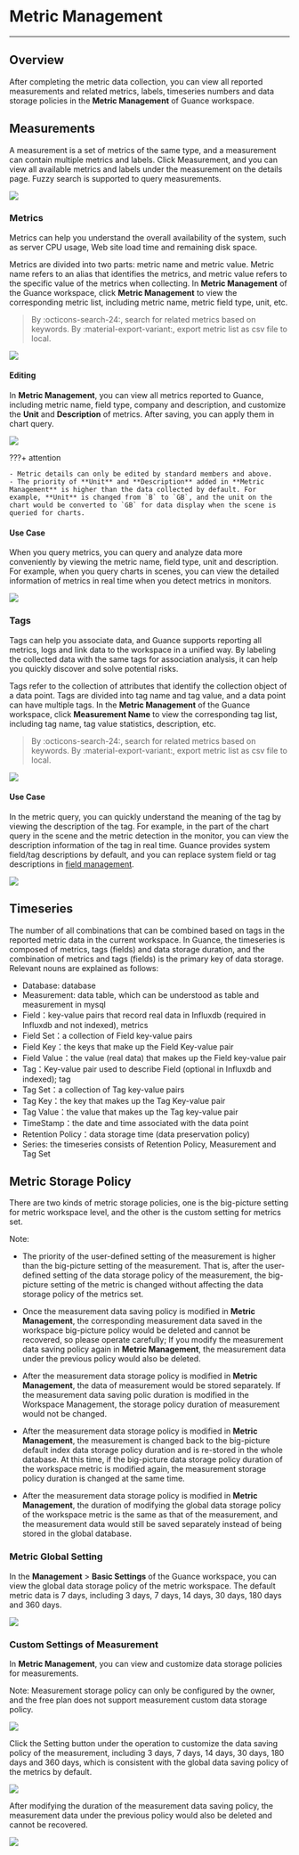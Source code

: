 # Metric Management
---

## Overview

After completing the metric data collection, you can view all reported measurements and related metrics, labels, timeseries numbers and data storage policies in the **Metric Management** of Guance workspace.

## Measurements

A measurement is a set of metrics of the same type, and a measurement can contain multiple metrics and labels. Click Measurement, and you can view all available metrics and labels under the measurement on the details page. Fuzzy search is supported to query measurements.

![](img/11.metrics_3.png)



### Metrics

Metrics can help you understand the overall availability of the system, such as server CPU usage, Web site load time and remaining disk space.

Metrics are divided into two parts: metric name and metric value. Metric name refers to an alias that identifies the metrics, and metric value refers to the specific value of the metrics when collecting. In **Metric Management** of the Guance workspace, click **Metric Management** to view the corresponding metric list, including metric name, metric field type, unit, etc.

> By :octicons-search-24:, search for related metrics based on keywords.
> By :material-export-variant:, export metric list as csv file to local.

![](img/1.metrics_2.png)

#### Editing

In **Metric Management**, you can view all metrics reported to Guance, including metric name, field type, company and description, and customize the **Unit** and **Description** of metrics. After saving, you can apply them in chart query.

![](img/1.metrics_3.png)

???+ attention

    - Metric details can only be edited by standard members and above.
    - The priority of **Unit** and **Description** added in **Metric Management** is higher than the data collected by default. For example, **Unit** is changed from `B` to `GB`, and the unit on the chart would be converted to `GB` for data display when the scene is queried for charts.

#### Use Case

When you query metrics, you can query and analyze data more conveniently by viewing the metric name, field type, unit and description. For example, when you query charts in scenes, you can view the detailed information of metrics in real time when you detect metrics in monitors.

![](img/11.metrics_6.png)

### Tags

Tags can help you associate data, and Guance supports reporting all metrics, logs and link data to the workspace in a unified way. By labeling the collected data with the same tags for association analysis, it can help you quickly discover and solve potential risks.

Tags refer to the collection of attributes that identify the collection object of a data point. Tags are divided into tag name and tag value, and a data point can have multiple tags. In the **Metric Management** of the Guance workspace, click **Measurement Name** to view the corresponding tag list, including tag name, tag value statistics, description, etc.

> By :octicons-search-24:, search for related metrics based on keywords.
> By :material-export-variant:, export metric list as csv file to local.

![](img/1.tag_1.png)

#### Use Case

In the metric query, you can quickly understand the meaning of the tag by viewing the description of the tag. For example, in the part of the chart query in the scene and the metric detection in the monitor, you can view the description information of the tag in real time. Guance provides system field/tag descriptions by default, and you can replace system field or tag descriptions in [field management](../management/field-management.md).

![](img/11.metrics_7.png)

## Timeseries

The number of all combinations that can be combined based on tags in the reported metric data in the current workspace. In Guance, the timeseries is composed of metrics, tags (fields) and data storage duration, and the combination of metrics and tags (fields) is the primary key of data storage. Relevant nouns are explained as follows:

- Database: database
- Measurement: data table, which can be understood as table and measurement in mysql
- Field：key-value pairs that record real data in Influxdb (required in Influxdb and not indexed), metrics
- Field Set：a collection of Field key-value pairs
- Field Key：the keys that make up the Field Key-value pair
- Field Value：the value (real data) that makes up the Field key-value pair
- Tag：Key-value pair used to describe Field (optional in Influxdb and indexed); tag
- Tag Set：a collection of Tag key-value pairs
- Tag Key：the key that makes up the Tag Key-value pair
- Tag Value：the value that makes up the Tag key-value pair
- TimeStamp：the date and time associated with the data point
- Retention Policy：data storage time (data preservation policy)
- Series: the timeseries consists of Retention Policy, Measurement and Tag Set

## Metric Storage Policy

There are two kinds of metric storage policies, one is the big-picture setting for metric workspace level, and the other is the custom setting for metrics set.

Note:

- The priority of the user-defined setting of the measurement is higher than the big-picture setting of the measurement. That is, after the user-defined setting of the data storage policy of the measurement, the big-picture setting of the metric is changed without affecting the data storage policy of the metrics set.

- Once the measurement data saving policy is modified in **Metric Management**, the corresponding measurement data saved in the workspace big-picture policy would be deleted and cannot be recovered, so please operate carefully; If you modify the measurement data saving policy again in **Metric Management**, the measurement data under the previous policy would also be deleted.
- After the measurement data storage policy is modified in **Metric Management**, the data of measurement would be stored separately. If the measurement data saving polic duration is modified in the Workspace Management, the storage policy duration of measurement would not be changed.
- After the measurement data storage policy is modified in **Metric Management**, the measurement is changed back to the big-picture default index data storage policy duration and is re-stored in the whole database. At this time, if the big-picture data storage policy duration of the workspace metric is modified again, the measurement storage policy duration is changed at the same time.
- After the measurement data storage policy is modified in **Metric Management**, the duration of modifying the global data storage policy of the workspace metric is the same as that of the measurement, and the measurement data would still be saved separately instead of being stored in the global database.

### Metric Global Setting

In the **Management** > **Basic Settings** of the Guance workspace, you can view the global data storage policy of the metric workspace. The default metric data is 7 days, including 3 days, 7 days, 14 days, 30 days, 180 days and 360 days.

![](img/19.metrics_4.png)

### Custom Settings of Measurement

In **Metric Management**, you can view and customize data storage policies for measurements.

Note: Measurement storage policy can only be configured by the owner, and the free plan does not support measurement custom data storage policy.

![](img/19.metrics_5.png)

Click the Setting button under the operation to customize the data saving policy of the measurement, including 3 days, 7 days, 14 days, 30 days, 180 days and 360 days, which is consistent with the global data saving policy of the metrics by default.

![](img/19.metrics_6.png)

After modifying the duration of the measurement data saving policy, the measurement data under the previous policy would also be deleted and cannot be recovered.

![](img/19.metrics_7.png)

